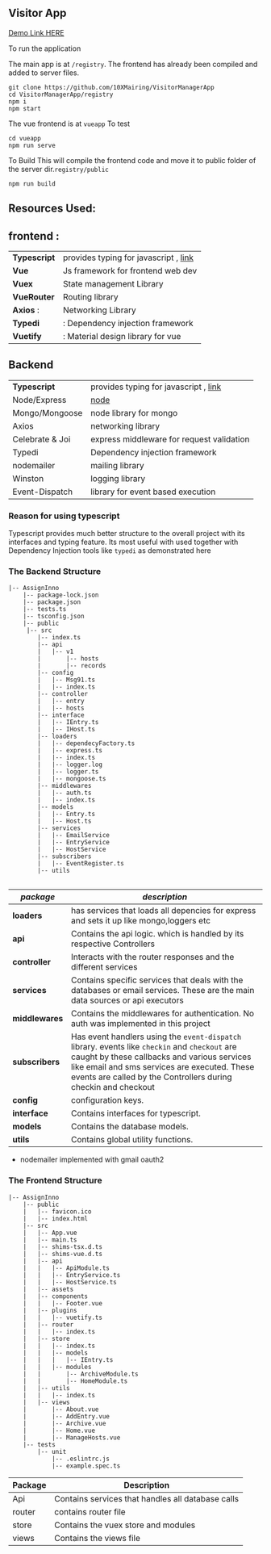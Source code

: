 ## Visitor App

[Demo Link HERE](http://13.233.245.238/)


To run the application

The main app is at `/registry`.
The frontend has already been compiled and added to server files.

    git clone https://github.com/10XMairing/VisitorManagerApp
    cd VisitorManagerApp/registry
    npm i
    npm start

The vue frontend is at `vueapp`
To test

    cd vueapp
    npm run serve


To Build
This will compile the frontend code and move it to public folder of the server dir.`registry/public`

    npm run build




## Resources Used:
## frontend : 
|  |  |
|--|--|
|**Typescript**|provides typing for javascript , [link](https://www.typescriptlang.org/)|
  |**Vue**|Js framework for frontend web dev|
 |**Vuex**|State management Library|
 |**VueRouter**|Routing library|
 | **Axios** :| Networking Library|
  |**Typedi** | : Dependency injection framework|
 | **Vuetify**| : Material design library for vue  |

## Backend


|  |  |
|--|--|
|**Typescript**|provides typing for javascript , [link](https://www.typescriptlang.org/)|
| Node/Express | [node](https://nodejs.org/en/)|
| Mongo/Mongoose | node library for mongo|
| Axios | networking library |
| Celebrate & Joi | express middleware for request validation |
| Typedi | Dependency injection framework |
| nodemailer | mailing library|
| Winston |logging library |
| Event-Dispatch | library for event based execution |



### Reason for using typescript
Typescript provides much better structure to the overall project with its interfaces and typing feature.
Its most useful with used together with Dependency Injection tools like `typedi` as demonstrated here

### The Backend Structure
```
|-- AssignInno
    |-- package-lock.json
    |-- package.json
    |-- tests.ts
    |-- tsconfig.json
    |-- public
     |-- src
        |-- index.ts
        |-- api
        |   |-- v1
        |       |-- hosts
        |       |-- records
        |-- config
        |   |-- Msg91.ts
        |   |-- index.ts
        |-- controller
        |   |-- entry
        |   |-- hosts
        |-- interface
        |   |-- IEntry.ts
        |   |-- IHost.ts
        |-- loaders
        |   |-- dependecyFactory.ts
        |   |-- express.ts
        |   |-- index.ts
        |   |-- logger.log
        |   |-- logger.ts
        |   |-- mongoose.ts
        |-- middlewares
        |   |-- auth.ts
        |   |-- index.ts
        |-- models
        |   |-- Entry.ts
        |   |-- Host.ts
        |-- services
        |   |-- EmailService
        |   |-- EntryService
        |   |-- HostService
        |-- subscribers
        |   |-- EventRegister.ts
        |-- utils
        
```
|***package*** | ***description*** |
|--|--|
| **loaders** | has services that loads all depencies for express and sets it up like mongo,loggers etc |
|**api**|Contains the api logic. which is handled by its respective Controllers|
|**controller**|Interacts with the router responses and the different services|
|**services**|Contains specific services that deals with the databases or email services. These are the main data sources or api executors|
|**middlewares**|Contains the middlewares for authentication. No auth was implemented in this project|
|**subscribers**|Has event handlers using the `event-dispatch` library. events like `checkin` and `checkout` are caught by these callbacks and various services like email and sms services are executed. These events are called by the Controllers during checkin and checkout|
|**config**|configuration keys.|
|**interface**|Contains interfaces for typescript.|
|**models**|Contains the database models.|
|**utils**|Contains global utility functions.|


* nodemailer implemented with gmail oauth2


### The Frontend Structure



```
|-- AssignInno
    |-- public
    |   |-- favicon.ico
    |   |-- index.html
    |-- src
    |   |-- App.vue
    |   |-- main.ts
    |   |-- shims-tsx.d.ts
    |   |-- shims-vue.d.ts
    |   |-- api
    |   |   |-- ApiModule.ts
    |   |   |-- EntryService.ts
    |   |   |-- HostService.ts
    |   |-- assets
    |   |-- components
    |   |   |-- Footer.vue
    |   |-- plugins
    |   |   |-- vuetify.ts
    |   |-- router
    |   |   |-- index.ts
    |   |-- store
    |   |   |-- index.ts
    |   |   |-- models
    |   |   |   |-- IEntry.ts
    |   |   |-- modules
    |   |       |-- ArchiveModule.ts
    |   |       |-- HomeModule.ts
    |   |-- utils
    |   |   |-- index.ts
    |   |-- views
    |       |-- About.vue
    |       |-- AddEntry.vue
    |       |-- Archive.vue
    |       |-- Home.vue
    |       |-- ManageHosts.vue
    |-- tests
        |-- unit
            |-- .eslintrc.js
            |-- example.spec.ts
```

|Package|Description  |
|--|--|
| Api |Contains services that handles all database calls  |
| router| contains router file  |
| store |Contains the vuex store and modules  |
| views |Contains the views  file  |


